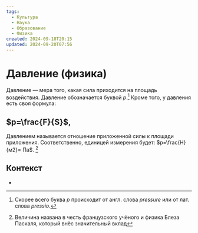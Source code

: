 ```yaml
---
tags:
  - Культура
  - Наука
  - Образование
  - Физика
created: 2024-09-18T20:15
updated: 2024-09-20T07:56
---
```

# Давление (физика)

Давление — мера того, какая сила приходится на площадь воздействия.
Давление обозначается буквой $p$.[^1]
Кроме того, у давления есть своя формула:
## $p=\frac{F}{S}$,
Давлением называется отношение приложенной силы к площади приложения.
Соответственно, единицей измерения будет:
$p=\frac{Н}{м2}= Па$. [^2]

## Контекст
- 

[^1]: Скорее всего буква $p$ происходит от англ. слова *pressure* или от лат. слова *pressio*.
[^2]: Величина названа в честь французского учёного и физика Блеза Паскаля, который внёс значительный вклад
